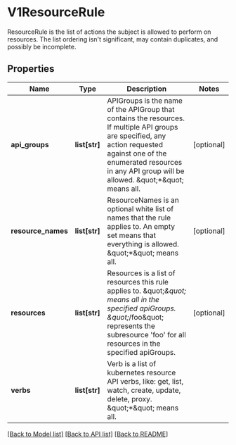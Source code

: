 # V1ResourceRule

ResourceRule is the list of actions the subject is allowed to perform on resources. The list ordering isn't significant, may contain duplicates, and possibly be incomplete.
## Properties
Name | Type | Description | Notes
------------ | ------------- | ------------- | -------------
**api_groups** | **list[str]** | APIGroups is the name of the APIGroup that contains the resources.  If multiple API groups are specified, any action requested against one of the enumerated resources in any API group will be allowed.  \&quot;*\&quot; means all. | [optional] 
**resource_names** | **list[str]** | ResourceNames is an optional white list of names that the rule applies to.  An empty set means that everything is allowed.  \&quot;*\&quot; means all. | [optional] 
**resources** | **list[str]** | Resources is a list of resources this rule applies to.  \&quot;*\&quot; means all in the specified apiGroups.  \&quot;*/foo\&quot; represents the subresource &#39;foo&#39; for all resources in the specified apiGroups. | [optional] 
**verbs** | **list[str]** | Verb is a list of kubernetes resource API verbs, like: get, list, watch, create, update, delete, proxy.  \&quot;*\&quot; means all. | 

[[Back to Model list]](../README.md#documentation-for-models) [[Back to API list]](../README.md#documentation-for-api-endpoints) [[Back to README]](../README.md)



